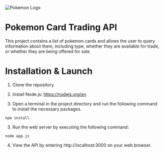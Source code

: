 ![Pokemon Logo](https://github.com/uwf-cop3813-sp2023/group-project-2-group-17/blob/master/public/images/pokemonLogo.png)

# Pokemon Card Trading API

This project contains a list of pokemon cards and allows the user to query information about them, including type, whether they are available for trade, or whether they are being offered for sale.

# Installation & Launch

1. Clone the repository.

2. Install Node.js: https://nodejs.org/en

2. Open a terminal in the project directory and run the following command to install the necessary packages.

`npm install`

3. Run the web server by executing the following command:

`node app.js`

4. View the API by entering http://localhost:3000 on your web browser.
